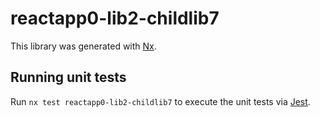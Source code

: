 # reactapp0-lib2-childlib7

This library was generated with [Nx](https://nx.dev).

## Running unit tests

Run `nx test reactapp0-lib2-childlib7` to execute the unit tests via [Jest](https://jestjs.io).
